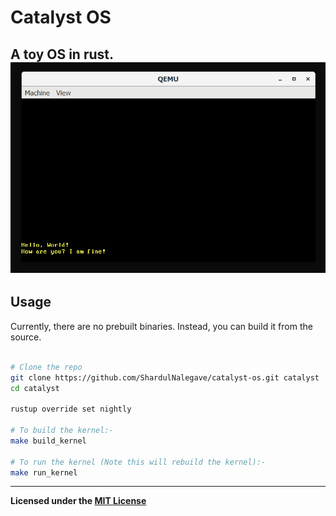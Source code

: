 
# Catalyst OS
A toy OS in rust.
![Hello, World!](images/hello_world.png)
---

## Usage
Currently, there are no prebuilt binaries.
Instead, you can build it from the source.

```bash

# Clone the repo
git clone https://github.com/ShardulNalegave/catalyst-os.git catalyst
cd catalyst

rustup override set nightly

# To build the kernel:-
make build_kernel

# To run the kernel (Note this will rebuild the kernel):-
make run_kernel

```

---
**Licensed under the [MIT License](./LICENSE)**